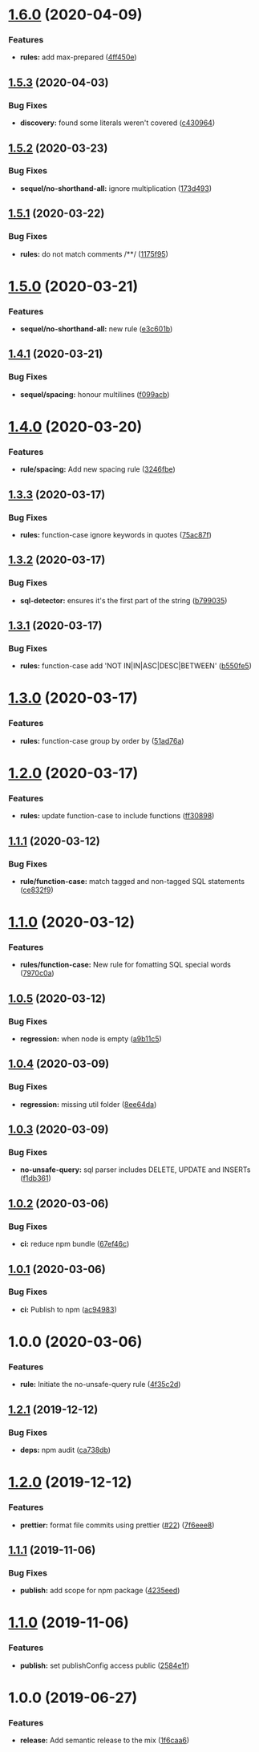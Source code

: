 # [1.6.0](https://github.com/5app/eslint-plugin-sequel/compare/v1.5.3...v1.6.0) (2020-04-09)


### Features

* **rules:** add max-prepared ([4ff450e](https://github.com/5app/eslint-plugin-sequel/commit/4ff450e68497a01118e46928afe40d6bf96638e1))

## [1.5.3](https://github.com/5app/eslint-plugin-sequel/compare/v1.5.2...v1.5.3) (2020-04-03)


### Bug Fixes

* **discovery:** found some literals weren't covered ([c430964](https://github.com/5app/eslint-plugin-sequel/commit/c4309641b3b55cabc25fe6e86a214ed87ac6f2f8))

## [1.5.2](https://github.com/5app/eslint-plugin-sequel/compare/v1.5.1...v1.5.2) (2020-03-23)


### Bug Fixes

* **sequel/no-shorthand-all:** ignore multiplication ([173d493](https://github.com/5app/eslint-plugin-sequel/commit/173d493aafe05f7aa3044bef742c80d48ee28641))

## [1.5.1](https://github.com/5app/eslint-plugin-sequel/compare/v1.5.0...v1.5.1) (2020-03-22)


### Bug Fixes

* **rules:** do not match comments /**/ ([1175f95](https://github.com/5app/eslint-plugin-sequel/commit/1175f9519599235bc5f0e98a4168e6bcc5c0c4a1))

# [1.5.0](https://github.com/5app/eslint-plugin-sequel/compare/v1.4.1...v1.5.0) (2020-03-21)


### Features

* **sequel/no-shorthand-all:** new rule ([e3c601b](https://github.com/5app/eslint-plugin-sequel/commit/e3c601bfba768f2b96fb81b8d5bda40ed6ba6c98))

## [1.4.1](https://github.com/5app/eslint-plugin-sequel/compare/v1.4.0...v1.4.1) (2020-03-21)


### Bug Fixes

* **sequel/spacing:** honour multilines ([f099acb](https://github.com/5app/eslint-plugin-sequel/commit/f099acbc2a504c2254fa7adc0c252c444690cd58))

# [1.4.0](https://github.com/5app/eslint-plugin-sequel/compare/v1.3.3...v1.4.0) (2020-03-20)


### Features

* **rule/spacing:** Add new spacing rule ([3246fbe](https://github.com/5app/eslint-plugin-sequel/commit/3246fbe2c94cd75ddc42193ce7b8dc79c77815af))

## [1.3.3](https://github.com/5app/eslint-plugin-sequel/compare/v1.3.2...v1.3.3) (2020-03-17)


### Bug Fixes

* **rules:** function-case ignore keywords in quotes ([75ac87f](https://github.com/5app/eslint-plugin-sequel/commit/75ac87f1c1c1b3b35ba153e93f8e074912fd1389))

## [1.3.2](https://github.com/5app/eslint-plugin-sequel/compare/v1.3.1...v1.3.2) (2020-03-17)


### Bug Fixes

* **sql-detector:** ensures it's the first part of the string ([b799035](https://github.com/5app/eslint-plugin-sequel/commit/b799035b547627c1e2b2894017fb8b60c27585ad))

## [1.3.1](https://github.com/5app/eslint-plugin-sequel/compare/v1.3.0...v1.3.1) (2020-03-17)


### Bug Fixes

* **rules:** function-case add 'NOT IN|IN|ASC|DESC|BETWEEN' ([b550fe5](https://github.com/5app/eslint-plugin-sequel/commit/b550fe5d1f6fef919af76a7adc61dd5eab83883c))

# [1.3.0](https://github.com/5app/eslint-plugin-sequel/compare/v1.2.0...v1.3.0) (2020-03-17)


### Features

* **rules:** function-case group by order by ([51ad76a](https://github.com/5app/eslint-plugin-sequel/commit/51ad76a33e1632eef911f35072f952633c66841e))

# [1.2.0](https://github.com/5app/eslint-plugin-sequel/compare/v1.1.1...v1.2.0) (2020-03-17)


### Features

* **rules:** update function-case to include functions ([ff30898](https://github.com/5app/eslint-plugin-sequel/commit/ff30898c3b0cbf41cf6b45ca6e1c5aa54d762d56))

## [1.1.1](https://github.com/5app/eslint-plugin-sequel/compare/v1.1.0...v1.1.1) (2020-03-12)


### Bug Fixes

* **rule/function-case:** match tagged and non-tagged SQL statements ([ce832f9](https://github.com/5app/eslint-plugin-sequel/commit/ce832f9e7378f2a966179f75b535a20213f3bb55))

# [1.1.0](https://github.com/5app/eslint-plugin-sequel/compare/v1.0.5...v1.1.0) (2020-03-12)


### Features

* **rules/function-case:** New rule for fomatting SQL special words ([7970c0a](https://github.com/5app/eslint-plugin-sequel/commit/7970c0afa4ce5f3b9b58ac80a386d15d6da88ad2))

## [1.0.5](https://github.com/5app/eslint-plugin-sequel/compare/v1.0.4...v1.0.5) (2020-03-12)


### Bug Fixes

* **regression:** when node is empty ([a9b11c5](https://github.com/5app/eslint-plugin-sequel/commit/a9b11c5fb1b1ae7adcdc9aed45f780bd4c2181a7))

## [1.0.4](https://github.com/5app/eslint-plugin-sequel/compare/v1.0.3...v1.0.4) (2020-03-09)


### Bug Fixes

* **regression:** missing util folder ([8ee64da](https://github.com/5app/eslint-plugin-sequel/commit/8ee64da6c84a0b7b0c676a9bd2367cc283770dcc))

## [1.0.3](https://github.com/5app/eslint-plugin-sequel/compare/v1.0.2...v1.0.3) (2020-03-09)


### Bug Fixes

* **no-unsafe-query:** sql parser includes DELETE, UPDATE and INSERTs ([f1db361](https://github.com/5app/eslint-plugin-sequel/commit/f1db361d3de23321088b7be9c53b1a1ee72bb376))

## [1.0.2](https://github.com/5app/eslint-plugin-sequel/compare/v1.0.1...v1.0.2) (2020-03-06)


### Bug Fixes

* **ci:** reduce npm bundle ([67ef46c](https://github.com/5app/eslint-plugin-sequel/commit/67ef46cd62906dabfbb9c42767d0e77b68bb8eac))

## [1.0.1](https://github.com/5app/eslint-plugin-sequel/compare/v1.0.0...v1.0.1) (2020-03-06)


### Bug Fixes

* **ci:** Publish to npm ([ac94983](https://github.com/5app/eslint-plugin-sequel/commit/ac94983abe454d0199272dae5b27aac3197182c5))

# 1.0.0 (2020-03-06)


### Features

* **rule:** Initiate the no-unsafe-query rule ([4f35c2d](https://github.com/5app/eslint-plugin-sequel/commit/4f35c2df8c4c96303a5ee2d216e8d74c43c1efac))

## [1.2.1](https://github.com/5app/js-template/compare/v1.2.0...v1.2.1) (2019-12-12)


### Bug Fixes

* **deps:** npm audit ([ca738db](https://github.com/5app/js-template/commit/ca738dba9044e54931fab71afdee889a8acde958))

# [1.2.0](https://github.com/5app/js-template/compare/v1.1.1...v1.2.0) (2019-12-12)


### Features

* **prettier:** format file commits using prettier ([#22](https://github.com/5app/js-template/issues/22)) ([7f6eee8](https://github.com/5app/js-template/commit/7f6eee8f884fa4b21a7799df4b6727ab0a430415))

## [1.1.1](https://github.com/5app/js-template/compare/v1.1.0...v1.1.1) (2019-11-06)


### Bug Fixes

* **publish:** add scope for npm package ([4235eed](https://github.com/5app/js-template/commit/4235eed4a50b3ef4b7e8d1c949b25c1a8ce3ad11))

# [1.1.0](https://github.com/5app/js-template/compare/v1.0.0...v1.1.0) (2019-11-06)


### Features

* **publish:** set publishConfig access public ([2584e1f](https://github.com/5app/js-template/commit/2584e1f3bc90827ecf98ec7ca7286facdf1d9baf))

# 1.0.0 (2019-06-27)


### Features

* **release:** Add semantic release to the mix ([1f6caa6](https://github.com/5app/js-template/commit/1f6caa6))
